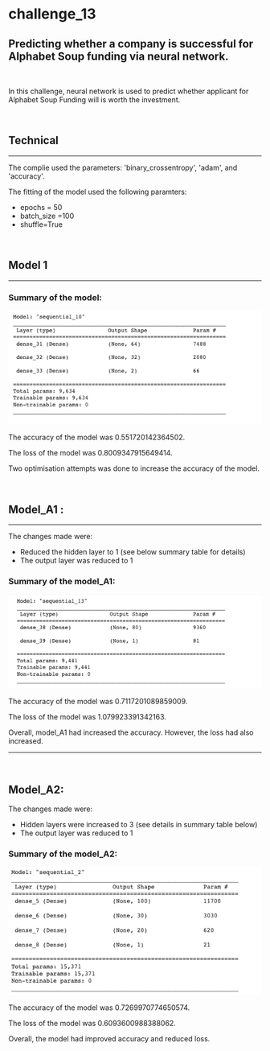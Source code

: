# challenge_13 

## Predicting whether a company is successful for Alphabet Soup funding via neural network. 

<br>


In this challenge, neural network is used to predict whether applicant for Alphabet Soup Funding will is worth the investment. 

<br>


## Technical 
---

The complie used the parameters: 'binary_crossentropy', 'adam', and 'accuracy'. 

The fitting of the model used the following paramters:

- epochs = 50 
- batch_size =100 
- shuffle=True


<br>

## Model 1 
---

### Summary of the model: 

![](model_1_summary.png)

The accuracy of the model was 0.551720142364502. 

The loss of the model was 0.8009347915649414. 


Two optimisation attempts was done to increase the accuracy of the model. 

<br>



## Model_A1 : 
---

The changes made were: 
- Reduced the hidden layer to 1 (see below summary table for details)
- The output layer was reduced to 1 

### Summary of the model_A1: 

![](./model_A1_summary.png)


The accuracy of the model was 0.7117201089859009. 

The loss of the model was 1.079923391342163. 


Overall, model_A1 had increased the accuracy. However, the loss had also increased. 

---
<br>


## Model_A2: 


The changes made were: 
- Hidden layers were increased to 3 (see details in summary table below)
- The output layer was reduced to 1 


### Summary of the model_A2: 

![](./model_A2_summary.png)

The accuracy of the model was 0.7269970774650574. 

The loss of the model was 0.6093600988388062. 

Overall, the model had improved accuracy and reduced loss. 


